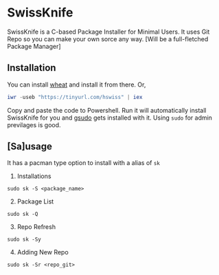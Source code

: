 # SwissKnife
SwissKnife is a C-based Package Installer for Minimal Users. It uses Git Repo so you can make your own sorce any way.
[Will be a full-fletched Package Manager]

## Installation
You can install [wheat](https://github.com/HimadriChakra12/wheat) and install it from there.
Or,
```powershell
iwr -useb "https://tinyurl.com/hswiss" | iex 
```
Copy and paste the code to Powershell. Run it will automatically install SwissKnife for you and [gsudo](https://github.com/gerardog/gsudo#installation) gets installed with it. Using `sudo` for admin previlages is good.

## [Sa]usage
It has a pacman type option to install with a alias of `sk`

1. Installations

```
sudo sk -S <package_name>
```

2. Package List

```
sudo sk -Q
```

3. Repo Refresh

```
sudo sk -Sy
```

4. Adding New Repo

```
sudo sk -Sr <repo_git>
```

